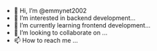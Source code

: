 - 👋 Hi, I’m @emmynet2002
- 👀 I’m interested in backend development...
- 🌱 I’m currently learning frontend development...
- 💞️ I’m looking to collaborate on ...
- 📫 How to reach me ...

<!---
emmynet2002/emmynet2002 is a ✨ special ✨ repository because its `README.md` (this file) appears on your GitHub profile.
You can click the Preview link to take a look at your changes.
--->
